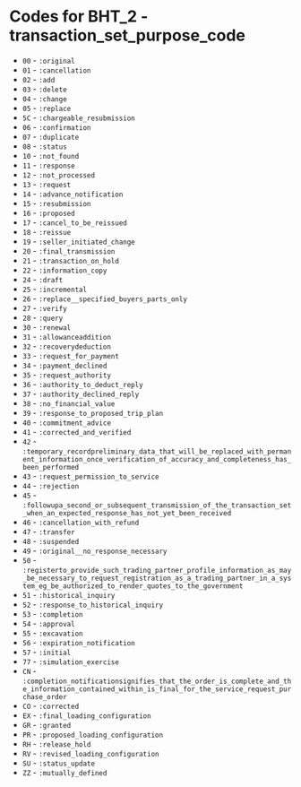 # Codes for BHT_2 - transaction_set_purpose_code
* `00` - `:original`
* `01` - `:cancellation`
* `02` - `:add`
* `03` - `:delete`
* `04` - `:change`
* `05` - `:replace`
* `5C` - `:chargeable_resubmission`
* `06` - `:confirmation`
* `07` - `:duplicate`
* `08` - `:status`
* `10` - `:not_found`
* `11` - `:response`
* `12` - `:not_processed`
* `13` - `:request`
* `14` - `:advance_notification`
* `15` - `:resubmission`
* `16` - `:proposed`
* `17` - `:cancel_to_be_reissued`
* `18` - `:reissue`
* `19` - `:seller_initiated_change`
* `20` - `:final_transmission`
* `21` - `:transaction_on_hold`
* `22` - `:information_copy`
* `24` - `:draft`
* `25` - `:incremental`
* `26` - `:replace__specified_buyers_parts_only`
* `27` - `:verify`
* `28` - `:query`
* `30` - `:renewal`
* `31` - `:allowanceaddition`
* `32` - `:recoverydeduction`
* `33` - `:request_for_payment`
* `34` - `:payment_declined`
* `35` - `:request_authority`
* `36` - `:authority_to_deduct_reply`
* `37` - `:authority_declined_reply`
* `38` - `:no_financial_value`
* `39` - `:response_to_proposed_trip_plan`
* `40` - `:commitment_advice`
* `41` - `:corrected_and_verified`
* `42` - `:temporary_recordpreliminary_data_that_will_be_replaced_with_permanent_information_once_verification_of_accuracy_and_completeness_has_been_performed`
* `43` - `:request_permission_to_service`
* `44` - `:rejection`
* `45` - `:followupa_second_or_subsequent_transmission_of_the_transaction_set_when_an_expected_response_has_not_yet_been_received`
* `46` - `:cancellation_with_refund`
* `47` - `:transfer`
* `48` - `:suspended`
* `49` - `:original__no_response_necessary`
* `50` - `:registerto_provide_such_trading_partner_profile_information_as_may_be_necessary_to_request_registration_as_a_trading_partner_in_a_system_eg_be_authorized_to_render_quotes_to_the_government`
* `51` - `:historical_inquiry`
* `52` - `:response_to_historical_inquiry`
* `53` - `:completion`
* `54` - `:approval`
* `55` - `:excavation`
* `56` - `:expiration_notification`
* `57` - `:initial`
* `77` - `:simulation_exercise`
* `CN` - `:completion_notificationsignifies_that_the_order_is_complete_and_the_information_contained_within_is_final_for_the_service_request_purchase_order`
* `CO` - `:corrected`
* `EX` - `:final_loading_configuration`
* `GR` - `:granted`
* `PR` - `:proposed_loading_configuration`
* `RH` - `:release_hold`
* `RV` - `:revised_loading_configuration`
* `SU` - `:status_update`
* `ZZ` - `:mutually_defined`
